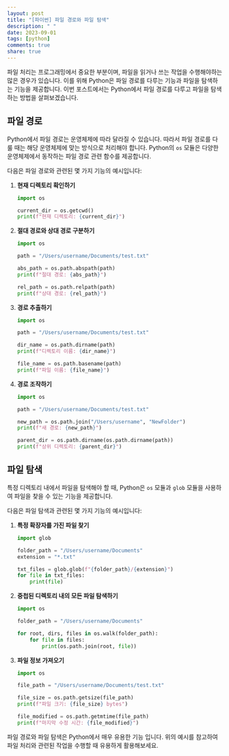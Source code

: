 ```yaml
---
layout: post
title: "[파이썬] 파일 경로와 파일 탐색"
description: " "
date: 2023-09-01
tags: [python]
comments: true
share: true
---
```


파일 처리는 프로그래밍에서 중요한 부분이며, 파일을 읽거나 쓰는 작업을 수행해야하는 많은 경우가 있습니다. 이를 위해 Python은 파일 경로를 다루는 기능과 파일을 탐색하는 기능을 제공합니다. 이번 포스트에서는 Python에서 파일 경로를 다루고 파일을 탐색하는 방법을 살펴보겠습니다.

## 파일 경로

Python에서 파일 경로는 운영체제에 따라 달라질 수 있습니다. 따라서 파일 경로를 다룰 때는 해당 운영체제에 맞는 방식으로 처리해야 합니다. Python의 `os` 모듈은 다양한 운영체제에서 동작하는 파일 경로 관련 함수를 제공합니다.

다음은 파일 경로와 관련된 몇 가지 기능의 예시입니다:

1. **현재 디렉토리 확인하기**

   ```python
   import os

   current_dir = os.getcwd()
   print(f"현재 디렉토리: {current_dir}")
   ```

2. **절대 경로와 상대 경로 구분하기**

   ```python
   import os

   path = "/Users/username/Documents/test.txt"

   abs_path = os.path.abspath(path)
   print(f"절대 경로: {abs_path}")

   rel_path = os.path.relpath(path)
   print(f"상대 경로: {rel_path}")
   ```

3. **경로 추출하기**

   ```python
   import os

   path = "/Users/username/Documents/test.txt"

   dir_name = os.path.dirname(path)
   print(f"디렉토리 이름: {dir_name}")

   file_name = os.path.basename(path)
   print(f"파일 이름: {file_name}")
   ```

4. **경로 조작하기**

   ```python
   import os

   path = "/Users/username/Documents/test.txt"

   new_path = os.path.join("/Users/username", "NewFolder")
   print(f"새 경로: {new_path}")

   parent_dir = os.path.dirname(os.path.dirname(path))
   print(f"상위 디렉토리: {parent_dir}")
   ```

## 파일 탐색

특정 디렉토리 내에서 파일을 탐색해야 할 때, Python은 `os` 모듈과 `glob` 모듈을 사용하여 파일을 찾을 수 있는 기능을 제공합니다.

다음은 파일 탐색과 관련된 몇 가지 기능의 예시입니다:

1. **특정 확장자를 가진 파일 찾기**

   ```python
   import glob

   folder_path = "/Users/username/Documents"
   extension = "*.txt"

   txt_files = glob.glob(f"{folder_path}/{extension}")
   for file in txt_files:
       print(file)
   ```

2. **중첩된 디렉토리 내의 모든 파일 탐색하기**

   ```python
   import os

   folder_path = "/Users/username/Documents"

   for root, dirs, files in os.walk(folder_path):
       for file in files:
           print(os.path.join(root, file))
   ```

3. **파일 정보 가져오기**

   ```python
   import os

   file_path = "/Users/username/Documents/test.txt"
   
   file_size = os.path.getsize(file_path)
   print(f"파일 크기: {file_size} bytes")
   
   file_modified = os.path.getmtime(file_path)
   print(f"마지막 수정 시간: {file_modified}")
   ```

파일 경로와 파일 탐색은 Python에서 매우 유용한 기능 입니다. 위의 예시를 참고하여 파일 처리와 관련된 작업을 수행할 때 유용하게 활용해보세요.